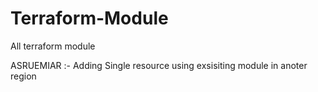 # Terraform-Module
All terraform module

ASRUEMIAR  :- Adding Single resource using exsisiting module in anoter region

